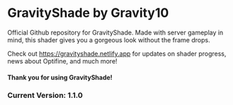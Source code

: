 # GravityShade by Gravity10
Official Github repository for GravityShade. Made with server gameplay in mind, this shader gives you a gorgeous look without the frame drops.

Check out https://gravityshade.netlify.app for updates on shader progress, news about Optifine, and much more!
#### Thank you for using GravityShade!

### Current Version: 1.1.0
